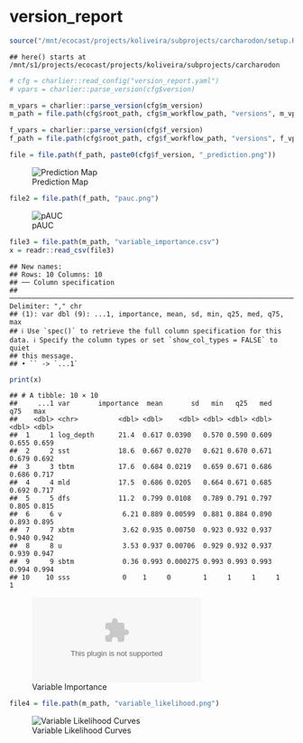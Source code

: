 version_report
================

``` r
source("/mnt/ecocast/projects/koliveira/subprojects/carcharodon/setup.R")
```

    ## here() starts at /mnt/s1/projects/ecocast/projects/koliveira/subprojects/carcharodon

``` r
# cfg = charlier::read_config("version_report.yaml")
# vpars = charlier::parse_version(cfg$version)

m_vpars = charlier::parse_version(cfg$m_version)
m_path = file.path(cfg$root_path, cfg$m_workflow_path, "versions", m_vpars[["major"]], m_vpars[["minor"]], cfg$m_version)

f_vpars = charlier::parse_version(cfg$f_version)
f_path = file.path(cfg$root_path, cfg$f_workflow_path, "versions", f_vpars[["major"]], f_vpars[["minor"]], cfg$f_version)
```

``` r
file = file.path(f_path, paste0(cfg$f_version, "_prediction.png"))
```

<figure>
<img
src="/mnt/s1/projects/ecocast/projects/koliveira/subprojects/carcharodon/workflows/forecast_workflow/versions/v01/0300/v01.0300.02/v01.0300.02_prediction.png"
alt="Prediction Map" />
<figcaption aria-hidden="true">Prediction Map</figcaption>
</figure>

``` r
file2 = file.path(f_path, "pauc.png")
```

<figure>
<img
src="/mnt/s1/projects/ecocast/projects/koliveira/subprojects/carcharodon/workflows/forecast_workflow/versions/v01/0300/v01.0300.02/pauc.png"
alt="pAUC" />
<figcaption aria-hidden="true">pAUC</figcaption>
</figure>

``` r
file3 = file.path(m_path, "variable_importance.csv")
x = readr::read_csv(file3)
```

    ## New names:
    ## Rows: 10 Columns: 10
    ## ── Column specification
    ## ──────────────────────────────────────────────────────────────────────────────────────────────────────────────────────── Delimiter: "," chr
    ## (1): var dbl (9): ...1, importance, mean, sd, min, q25, med, q75, max
    ## ℹ Use `spec()` to retrieve the full column specification for this data. ℹ Specify the column types or set `show_col_types = FALSE` to quiet
    ## this message.
    ## • `` -> `...1`

``` r
print(x)
```

    ## # A tibble: 10 × 10
    ##     ...1 var       importance  mean       sd   min   q25   med   q75   max
    ##    <dbl> <chr>          <dbl> <dbl>    <dbl> <dbl> <dbl> <dbl> <dbl> <dbl>
    ##  1     1 log_depth      21.4  0.617 0.0390   0.570 0.590 0.609 0.655 0.659
    ##  2     2 sst            18.6  0.667 0.0270   0.621 0.670 0.671 0.679 0.692
    ##  3     3 tbtm           17.6  0.684 0.0219   0.659 0.671 0.686 0.686 0.717
    ##  4     4 mld            17.5  0.686 0.0205   0.664 0.671 0.685 0.692 0.717
    ##  5     5 dfs            11.2  0.799 0.0108   0.789 0.791 0.797 0.805 0.815
    ##  6     6 v               6.21 0.889 0.00599  0.881 0.884 0.890 0.893 0.895
    ##  7     7 xbtm            3.62 0.935 0.00750  0.923 0.932 0.937 0.940 0.942
    ##  8     8 u               3.53 0.937 0.00706  0.929 0.932 0.937 0.939 0.947
    ##  9     9 sbtm            0.36 0.993 0.000275 0.993 0.993 0.993 0.994 0.994
    ## 10    10 sss             0    1     0        1     1     1     1     1

<figure>
<embed
src="/mnt/s1/projects/ecocast/projects/koliveira/subprojects/carcharodon/workflows/modeling_workflow/versions/v01/030/v01.030.02/variable_importance.csv" />
<figcaption aria-hidden="true">Variable Importance</figcaption>
</figure>

``` r
file4 = file.path(m_path, "variable_likelihood.png")
```

<figure>
<img
src="/mnt/s1/projects/ecocast/projects/koliveira/subprojects/carcharodon/workflows/modeling_workflow/versions/v01/030/v01.030.02/variable_likelihood.png"
alt="Variable Likelihood Curves" />
<figcaption aria-hidden="true">Variable Likelihood Curves</figcaption>
</figure>
